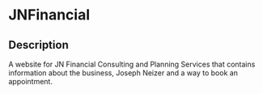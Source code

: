 # JNFinancial

## Description

A website for JN Financial Consulting and Planning Services that contains information about the business, Joseph Neizer and a way to book an appointment.